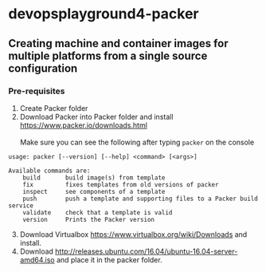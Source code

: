 # devopsplayground4-packer

## Creating machine and container images for multiple platforms from a single source configuration

### Pre-requisites

1. Create Packer folder
2. Download Packer into Packer folder and install https://www.packer.io/downloads.html
<br><br>Make sure you can see the following after typing `packer` on the console

```
usage: packer [--version] [--help] <command> [<args>]

Available commands are:
    build       build image(s) from template
    fix         fixes templates from old versions of packer
    inspect     see components of a template
    push        push a template and supporting files to a Packer build service
    validate    check that a template is valid
    version     Prints the Packer version

```
3. Download Virtualbox https://www.virtualbox.org/wiki/Downloads and install.
4. Download http://releases.ubuntu.com/16.04/ubuntu-16.04-server-amd64.iso and place it in the packer folder.
